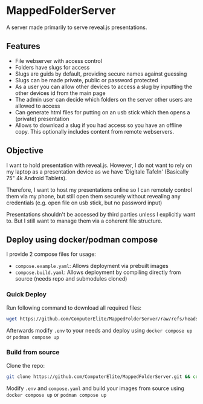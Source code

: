# MappedFolderServer
A server made primarily to serve reveal.js presentations.

## Features
- File webserver with access control
- Folders have slugs for access
- Slugs are guids by default, providing secure names against guessing
- Slugs can be made private, public or password protected
- As a user you can allow other devices to access a slug by inputting the other devices id from the main page
- The admin user can decide which folders on the server other users are allowed to access
- Can generate html files for putting on an usb stick which then opens a (private) presentation
- Allows to download a slug if you had access so you have an offline copy. This optionally includes content from remote webservers.

## Objective
I want to hold presentation with reveal.js. However, I do not want to rely on my laptop as a presentation device as we have 'Digitale Tafeln' (Basically 75" 4k Android Tablets).

Therefore, I want to host my presentations online so I can remotely control them via my phone, but still open them securely without revealing any credentials (e.g. open file on usb stick, but no password input)

Presentations shouldn't be accessed by third parties unless I explicitly want to. But I still want to manage them via a coherent file structure.

## Deploy using docker/podman compose
I provide 2 compose files for usage:
- `compose.example.yaml`: Allows deployment via prebuilt images
- `compose.build.yaml`: Allows deployment by compiling directly from source (needs repo and submodules cloned)

### Quick Deploy
Run following command to download all required files:

```bash
wget https://github.com/ComputerElite/MappedFolderServer/raw/refs/heads/main/compose.example.yaml && mv compose.example.yaml compose.yaml && wget https://github.com/ComputerElite/MappedFolderServer/raw/refs/heads/main/.env.example && mv .env.example .env
```

Afterwards modify `.env` to your needs and deploy using `docker compose up` or `podman compose up`

### Build from source
Clone the repo:
```bash
git clone https://github.com/ComputerElite/MappedFolderServer.git && cd MappedFolderServer && git submodule update --init && cp compose.build.yaml compose.yaml && cp .env.example .env
```

Modify `.env` and `compose.yaml` and build your images from source using `docker compose up` or `podman compose up`
